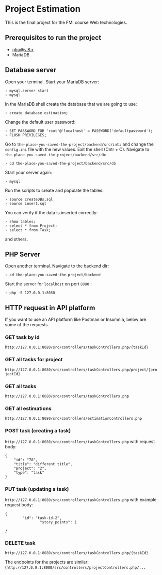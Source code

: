 # Project Estimation

This is the final project for the FMI course Web technologies.

## Prerequisites to run the project

 - php@v.8.x
 - MariaDB

## Database server

Open your terminal.
Start your MariaDB server:

    › mysql.server start
    › mysql

   In the MariaDB shell create the database that we are going to use:

    › create database estimation;

   Change the default user password:

    › SET PASSWORD FOR 'root'@'localhost' = PASSWORD('defaultpassword');
    › FLUSH PRIVILEGES;

Go to `the-place-you-saved-the-project/backend/src/inti` and change the `config.ini` file with the new values.
Exit the shell (Cntr + C).
Navigate to `the-place-you-saved-the-project/backend/src/db`:

    › cd the-place-you-saved-the-project/backend/src/db

Start your server again:

    › mysql

Run the scripts to create and populate the tables:

    › source createDBs.sql
    › source insert.sql

You can verify if the data is inserted correctly:

    › show tables;
    › select * from Project;
    › select * from Task;
and others.


## PHP Server

Open another terminal.
Navigate to the backend dir:

    › cd the-place-you-saved-the-project/backend

Start the server for `localhost` on port `8080` :

    › php -S 127.0.0.1:8080

## HTTP request in API platform

If you want to use an API platform like Postman or Insomnia, below are some of the requests.
### GET task by id
`http://127.0.0.1:8080/src/controllers/taskControllers.php/{taskId}`
### GET all tasks for project
`http://127.0.0.1:8080/src/controllers/taskControllers.php/project/{projectId}`
### GET all tasks
`http://127.0.0.1:8080/src/controllers/taskControllers.php`
### GET all estimations
`http://127.0.0.1:8080/src/controllers/estimationControllers.php`
### POST task (creating a task)
`http://127.0.0.1:8080/src/controllers/taskControllers.php` with request body:

    {
        "id": "78",
        "title": "different title",
        "project": "2",
        "type": "task"
    }

### PUT task (updating a task)
`http://127.0.0.1:8080/src/controllers/taskControllers.php` with example request body:

    {
            "id": "task-id-2",
    				"story_points": 1
    
    }

### DELETE task
`http://127.0.0.1:8080/src/controllers/taskControllers.php/{taskId}`

The endpoints for the projects are similar:
(`http://127.0.0.1:8080/src/controllers/projectControllers.php/...`

